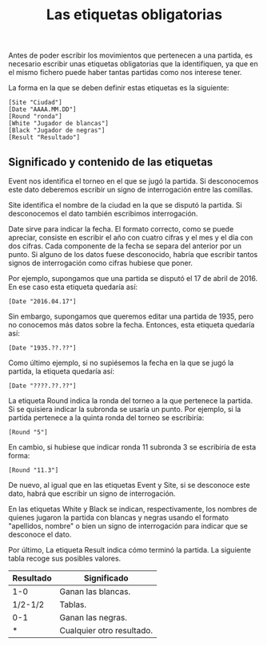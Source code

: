 ﻿---
title: Las etiquetas obligatorias
---

Antes de poder escribir los movimientos que pertenecen a una partida, es necesario escribir unas etiquetas obligatorias que la identifiquen, ya que en el mismo fichero puede haber tantas partidas como nos interese tener.

La forma en la que se deben definir estas etiquetas es la siguiente:


```[Event "Torneo"]
[Site "Ciudad"]
[Date "AAAA.MM.DD"]
[Round "ronda"]
[White "Jugador de blancas"]
[Black "Jugador de negras"]
[Result "Resultado"]
```

## Significado y contenido de las etiquetas

Event nos identifica el torneo en el que se jugó la partida. Si desconocemos este dato deberemos escribir un signo de interrogación entre las comillas.

Site identifica el nombre de la ciudad en la que se disputó la partida. Si desconocemos el dato también escribimos interrogación.

Date sirve para indicar la fecha. El formato correcto, como se puede apreciar, consiste en escribir el año con cuatro cifras y el mes y el día con dos cifras. Cada componente de la fecha se separa del anterior por un punto. Si alguno de los datos fuese desconocido, habría que escribir tantos signos de interrogación como cifras hubiese que poner.

Por ejemplo, supongamos que una partida se disputó el 17 de abril de 2016. En ese caso esta etiqueta quedaría así:

```
[Date "2016.04.17"]
```

Sin embargo, supongamos que queremos editar una partida de 1935, pero no conocemos más datos sobre la fecha. Entonces, esta etiqueta quedaría así:

```
[Date "1935.??.??"]
```

Como último ejemplo, si no supiésemos la fecha en la que se jugó la partida, la etiqueta quedaría así:

```
[Date "????.??.??"]
```

La etiqueta Round indica la ronda del torneo a la que pertenece la partida. Si se quisiera indicar la subronda se usaría un punto. Por ejemplo, si la partida pertenece a la quinta ronda del torneo se escribiría:

```
[Round "5"]
```

En cambio, si hubiese que indicar ronda 11 subronda 3 se escribiría de esta forma:

```
[Round "11.3"]
```

De nuevo, al igual que en las etiquetas Event y Site, si se desconoce este dato, habrá que escribir un signo de interrogación.

En las etiquetas White y Black se indican, respectivamente, los nombres de quienes jugaron la partida con blancas y negras usando el formato "apellidos, nombre" o bien un signo de interrogación para indicar que se desconoce el dato.

Por último, La etiqueta Result indica cómo terminó la partida. La siguiente tabla recoge sus posibles valores.

Resultado | Significado
--------- | -----------
1-0 | Ganan las blancas.
1/2-1/2 | Tablas.
0-1 | Ganan las negras.
* | Cualquier otro resultado.